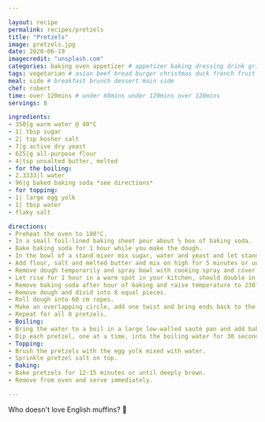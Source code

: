 ```yaml
---

layout: recipe
permalink: recipes/pretzels
title: "Pretzels"
image: pretzels.jpg
date: 2020-06-19
imagecredit: "unsplash.com" 
categories: baking oven appetizer # appetizer baking dressing drink grill healthyish marinade oven pickling quick raw salad sandwich sauce snack soup
tags: vegetarian # asian beef bread burger christmas duck french fruit indian italian mexican nuts pasta pork poultry rice seafood thanksgiving vegetarian
meal: side # breakfast brunch dessert main side
chef: robert 
time: over 120mins # under 60mins under 120mins over 120mins
servings: 8 

ingredients:
- 350|g warm water @ 40°C
- 1| tbsp sugar
- 2| tsp kosher salt
- 7|g active dry yeast
- 625|g all-purpose flour
- 4|tsp unsalted butter, melted
- for the boiling:
- 2.3333|l water
- 96|g baked baking soda *see directions*
- for topping:
- 1| large egg yolk
- 1| tbsp water
- flaky salt

directions:
- Preheat the oven to 180°C.
- In a small foil-lined baking sheet pour about ½ box of baking soda.
- Bake baking soda for 1 hour while you make the dough.
- In the bowl of a stand mixer mix sugar, water and yeast and let stand for 10 minutes or until foamy.
- Add flour, salt and melted butter and mix on high for 5 minutes or until dough pulls away from wall.
- Remove dough temporarily and spray bowl with cooking spray and cover with plastic wrap.
- Let rise for 1 hour in a warm spot in your kitchen, should double in size.
- Remove baking soda after hour of baking and raise temperature to 230°C.
- Remove dough and divid into 8 equal pieces.
- Roll dough into 60 cm ropes.
- Make an overlapping circle, add one twist and bring ends back to the top, pinching the ends into the dough, set on parchment lined and greased baking sheet.
- Repeat for all 8 pretzels.
- Boiling:
- Bring the water to a boil in a large low-walled sauté pan and add baked soda, stir to combine.
- Dip each pretzel, one at a time, into the boiling water for 30 seconds and place on a baking sheet lined with parchment and greased.
- Topping:
- Brush the pretzels with the egg yolk mixed with water.
- Sprinkle pretzel salt on top.
- Baking:
- Bake pretzels for 12-15 minutes or until deeply brown.
- Remove from oven and serve immediately.

--- 
```

Who doesn't love English muffins? 🍔